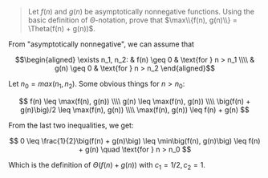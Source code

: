 > Let $f(n)$ and $g(n)$ be asymptotically nonnegative functions. Using the basic
> definition of $\Theta$-notation, prove that $\max\\{f(n), g(n)\\} = \Theta(f(n) +
> g(n))$.

From "asymptotically nonnegative", we can assume that

$$\begin{aligned}
    \exists n_1, n_2: & f(n) \geq 0 & \text{for } n > n_1 \\\\
                      & g(n) \geq 0 & \text{for } n > n_2
   \end{aligned}$$

Let $n_0 = max(n_1, n_2)$. Some obvious things for $n > n_0$:

$$
   f(n) \leq \max(f(n), g(n)) \\\\
   g(n) \leq \max(f(n), g(n)) \\\\
   \big(f(n) + g(n)\big)/2 \leq \max(f(n), g(n)) \\\\
   \max(f(n), g(n)) \leq f(n) + g(n)
$$

From the last two inequalities, we get:

$$ 0 \leq \frac{1}{2}\big(f(n) + g(n)\big) \leq \min\big(f(n), g(n)\big)
     \leq f(n) + g(n) \quad \text{for } n > n_0 $$

Which is the definition of $\Theta(f(n) + g(n))$ with $c_1 = 1/2, c_2 = 1$.
